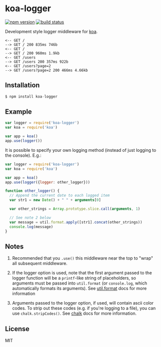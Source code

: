 
# koa-logger

[![npm version][npm-image]][npm-url]
[![build status][travis-image]][travis-url]

 Development style logger middleware for [koa](https://github.com/koajs/koa).

```
<-- GET /
--> GET / 200 835ms 746b
<-- GET /
--> GET / 200 960ms 1.9kb
<-- GET /users
--> GET /users 200 357ms 922b
<-- GET /users?page=2
--> GET /users?page=2 200 466ms 4.66kb
```

## Installation

```js
$ npm install koa-logger
```

## Example

```js
var logger = require('koa-logger')
var koa = require('koa')

var app = koa()
app.use(logger())
```

It is possible to specify your own logging method (instead of just logging to
the console). E.g.:

```js
var logger = require('koa-logger')
var koa = require('koa')

var app = koa()
app.use(logger({logger: other_logger}))

function other_logger() {
  // Append the current date to each logged item
  var str1 = new Date() + " " + arguments[0]

  var other_strings = Array.prototype.slice.call(arguments, 1)

  // See note 2 below
  var message = util.format.apply([str1].concat(other_strings))
  console.log(message)
}
```

## Notes

1. Recommended that you `.use()` this middleware near the top to "wrap" all
subsequent middleware.

1. If the logger option is used, note that the first argument passed to the
logger function will be a `printf`-like string of placeholders, so arguments
must be passed into `util.format` (or `console.log`, which automatically formats
its arguments). See
[util.format](https://nodejs.org/docs/latest/api/util.html#util_util_format_format)
docs for more information

1. Arguments passed to the logger option, if used, will contain ascii color
codes. To strip out these codes (e.g. if you're logging to a file), you can use
`chalk.stripCodes()`. See
[chalk](https://www.npmjs.com/package/chalk#chalk-stripcolor-string) docs for
more information.

## License

  MIT

[npm-image]: https://img.shields.io/npm/v/koa-logger.svg?style=flat-square
[npm-url]: https://www.npmjs.com/package/koa-logger
[travis-image]: https://img.shields.io/travis/koajs/logger.svg?style=flat-square
[travis-url]: https://travis-ci.org/koajs/logger
